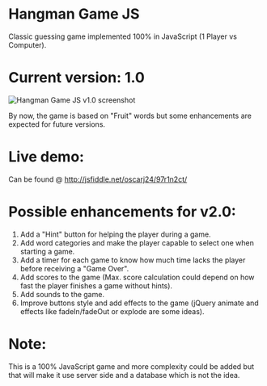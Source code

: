 # Hangman Game JS
Classic guessing game implemented 100% in JavaScript (1 Player vs Computer). 

# Current version: 1.0

![Hangman Game JS v1.0 screenshot](https://cloud.githubusercontent.com/assets/11019675/6218516/b4b9066c-b5ec-11e4-8b00-a915e49d5d6d.PNG)

By now, the game is based on "Fruit" words but some enhancements are expected for future versions.

# Live demo:
Can be found @ http://jsfiddle.net/oscarj24/97r1n2ct/

# Possible enhancements for v2.0:

1. Add a "Hint" button for helping the player during a game.
2. Add word categories and make the player capable to select one when starting a game.
3. Add a timer for each game to know how much time lacks the player before receiving a "Game Over".
4. Add scores to the game (Max. score calculation could depend on how fast the player finishes a game without hints).
5. Add sounds to the game.
6. Improve buttons style and add effects to the game (jQuery animate and effects like fadeIn/fadeOut or explode are some ideas).

# Note:
This is a 100% JavaScript game and more complexity could be added but that will make it use server side and a database which is not the idea.
